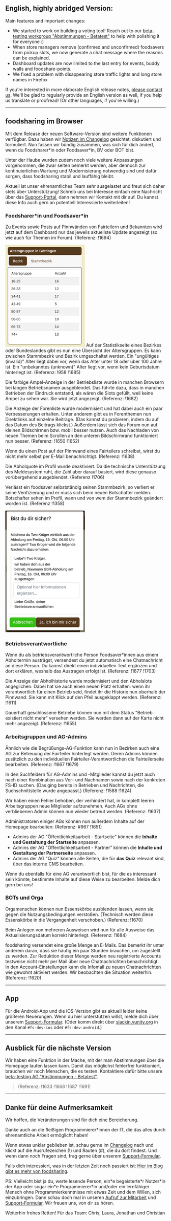## English, highly abridged Version:

Main features and important changes:
- We started to work on building a voting tool! Reach out to our [beta-testing workgroup "Abstimmungen - Betatest"](https://foodsharing.de/?page=groups&p=392) to help with polishing it for everyone :)
- When store managers remove (confirmed and unconfirmed) foodsavers from pickup slots, we now generate a chat message where the reasons can be explained.
- Dashboard updates are now limited to the last entry for events, buddy walls and foodshare-points.
- We fixed a problem with disappearing store traffic lights and long store names in Firefox

If you're interested in more elaborate English release notes, [please contact us](https://foodsharing.de/?page=content&sub=contact). We'll be glad to regularly provide an English version as well, if you help us translate or proofread! (Or other languages, if you're willing.)

---

## foodsharing im Browser

Mit dem Release der neuen Software-Version sind weitere Funktionen verfügbar. Dazu haben wir [Notizen im Changelog](https://foodsharing.de/?page=content&sub=changelog) gesichtet, diskutiert und formuliert. Nun fassen wir bündig zusammen, was sich für dich ändert, wenn du Foodsharer\*in oder Foodsaver\*in, BV oder BOT bist.

Unter der Haube wurden zudem noch viele weitere Anpassungen vorgenommen, die zwar selten bemerkt werden, aber dennoch zur kontinuierlichen Wartung und Modernisierung notwendig sind und dafür sorgen, dass foodsharing stabil und lauffähig bleibt.

Aktuell ist unser ehrenamtliches Team sehr ausgelastet und freut sich daher stets über Unterstützung!
Schreib uns bei Interesse einfach eine Nachricht über das [Support-Portal](https://foodsharing.de/?page=content&sub=contact), dann nehmen wir Kontakt mit dir auf. Du kannst diese Info auch gern an potentiell Interessierte weiterleiten!


### Foodsharer\*in und Foodsaver\*in

Zu Events sowie Posts auf Pinnwänden von Fairteilern und Bekannten wird jetzt auf dem Dashboard nur das jeweils aktuellste Update angezeigt (so wie auch für Themen im Forum). (Referenz: !1694)

![](./img/releasenotes/oktober-2020-statistic-ageband.png#left-clear "Statistik zu Altersgruppen im Bezirk")
Auf der Statistikseite eines Bezirkes oder Bundeslandes gibt es nun eine Übersicht der Altersgruppen. Es kann zwischen Stammbezirk und Bezirk umgeschaltet werden. Ein "ungültiges (invalid)" Alter liegt dabei vor, wenn das Alter unter 18 oder über 100 Jahre ist. Ein "unbekanntes (unknown)" Alter liegt vor, wenn kein Geburtsdatum hinterlegt ist. (Referenz: !958 !1685) 

Die farbige Ampel-Anzeige in der Betriebsliste wurde in manchen Browsern bei langen Betriebsnamen ausgeblendet. Das führte dazu, dass in manchen Betrieben der Eindruck entstand, als wären die Slots gefüllt, weil keine Ampel zu sehen war. Sie wird jetzt angezeigt. (Referenz: !1682)

Die Anzeige der Forenliste wurde modernisiert und hat dabei auch ein paar Verbesserungen erhalten. Unter anderem gibt es in Forenthemen nun Direktlinks auf einzelne Beiträge. (Das kannst du probieren, indem du auf das Datum des Beitrags klickst.) 
Außerdem lässt sich das Forum nun auf kleinen Bildschirmen bzw. mobil besser nutzen. Auch das Nachladen von neuen Themen beim Scrollen an den unteren Bildschirmrand funktioniert nun besser. (Referenz: !1650 !1652)

Wenn du einen Post auf der Pinnwand eines Fairteilers schreibst, wirst du nicht mehr selbst per E-Mail benachrichtigt. (Referenz: !1638)

Die Abholquote im Profil wurde deaktiviert. Da die technische Unterstützung des Meldesystem ruht, die Zahl aber darauf basiert, wird diese genauso vorübergehend ausgeblendet. 
(Referenz !1706)

Verlässt ein foodsaver selbstständig seinen Stammbezirk, so verliert er seine Verifizierung und er muss sich beim neuen Botschafter melden. Botschafter sehen im Profil, wann und von wem der Stammbezirk geändert worden ist.
(Referenz !1358)

![](./img/releasenotes/oktober-2020-send-message-kick-slot.png#right-clear "Nachricht an aus Abholtermin ausgetragene Person")
### Betriebsverantwortliche
Wenn du als betriebsverantwortliche Person Foodsaver\*innen aus einem Abholtermin austrägst, versendest du jetzt automatisch eine Chatnachricht an diese Person. Du kannst direkt einen individuellen Text ergänzen und dort erklären, weshalb das Austragen erfolgt ist. (Referenz: !1677 !1703)

Die Anzeige der Abholhistorie wurde modernisiert und den Abholslots angeglichen. Dabei hat sie auch einen neuen Platz erhalten: wenn ihr verantwortlich für einen Betrieb seid, findet ihr die Historie nun oberhalb der Pinnwand. Sie kann mit Klick auf den Pfeil ausgeklappt werden. (Referenz: !1611)

Dauerhaft geschlossene Betriebe können nun mit dem Status "Betrieb existiert nicht mehr" versehen werden. Sie werden dann auf der Karte nicht mehr angezeigt.  (Referenz: !1655)


### Arbeitsgruppen und AG-Admins
Ähnlich wie die Begrüßungs-AG-Funktion kann nun in Bezirken auch eine AG zur Betreuung der Fairteiler hinterlegt werden. Deren Admins können zusätzlich zu den individuellen Fairteiler-Verantwortlichen die Fairteilerseite bearbeiten. (Referenz: !1667 !1679)

In den Suchfeldern für AG-Admins und -Mitglieder kannst du jetzt auch nach einer Kombination aus Vor- und Nachnamen sowie nach der konkreten FS-ID suchen. (Das ging bereits in Betrieben und Nachrichten, die Suchschnittstelle wurde angepasst.) (Referenz: !1588 !1624)

Wir haben einen Fehler behoben, der verhindert hat, in komplett leeren Arbeitsgruppen neue Mitglieder aufzunehmen. Auch AGs ohne verbliebenen Admin können nun wieder betreut werden. (Referenz: !1637)

Administratoren einiger AGs können nun außerdem Inhalte auf der Homepage bearbeiten: (Referenz: #967 !1651)
- Admins der AG "Öffentlichkeitsarbeit - Startseite" können die **Inhalte und Gestaltung der Startseite** anpassen.
- Admins der AG "Öffentlichkeitsarbeit - Partner" können die **Inhalte und Gestaltung der Partnerseite** anpassen.
- Admins der AG "Quiz" können alle Seiten, die für **das Quiz** relevant sind, über das interne CMS bearbeiten.

Wenn du ebenfalls für eine AG verantwortlich bist, für die es interessant sein könnte, bestimmte Inhalte auf diese Weise zu bearbeiten: Melde dich gern bei uns!


### BOTs und Orga
Orgamenschen können nun Essenskörbe ausblenden lassen, wenn sie gegen die Nutzungsbedingungen verstoßen. (Technisch werden diese Essenskörbe in die Vergangenheit verschoben.) (Referenz: !1670)

Beim Anlegen von mehreren Ausweisen wird nun für alle Ausweise das Aktualisierungsdatum korrekt hinterlegt. (Referenz: !1684)

foodsharing versendet eine große Menge an E-Mails. Das bemerkt ihr unter anderem daran, dass sie häufig ein paar Stunden brauchen, um zugestellt zu werden. Zur Reduktion dieser Menge werden neu registrierte Accounts testweise nicht mehr per Mail über neue Chatnachrichten benachrichtigt.  
In den Account-Einstellungen kann die Infomail zu neuen Chatnachrichten wie gewohnt aktiviert werden. Wir beobachten die Situation weiterhin. (Referenz: !1620)

---
## App

Für die Android-App und die iOS-Version gibt es aktuell leider keine größeren Neuerungen. Wenn du hier unterstützen willst, melde dich über unserem [Support-Formular](https://foodsharing.de/?page=content&sub=contact). (Oder komm direkt über [slackin.yunity.org](slackin.yunity.org) in den Kanal `#fs-dev-ios` oder `#fs-dev-android`.)

---

## Ausblick für die nächste Version

Wir haben eine Funktion in der Mache, mit der man Abstimmungen über die Homepage laufen lassen kann. Damit das möglichst fehlerfrei funktioniert, brauchen wir noch Menschen, die es testen. Kontaktiere dafür bitte unsere [beta-testing AG "Abstimmungen - Betatest"](https://foodsharing.de/?page=groups&p=392). 

> (Referenz: !1633 !1668 !1687 !1691)

---

## Danke für deine Aufmerksamkeit
Wir hoffen, die Veränderungen sind für dich eine Bereicherung.

Danke auch an die fleißigen Programmierer\*innen der IT, die das alles durch ehrenamtliche Arbeit ermöglicht haben! 

Wenn etwas unklar geblieben ist, schau gerne im [Changelog](https://foodsharing.de/?page=content&sub=changelog) nach und klickt auf die Ausrufezeichen (!) und Rauten (#), die du dort findest. Und wenn dann noch Fragen sind, frag gerne über unserem [Support-Formular](https://foodsharing.de/?page=content&sub=contact).

Falls dich interessiert, was in der letzten Zeit noch passiert ist: [Hier im Blog gibt es mehr von foodsharing](https://foodsharing.de/news#).

PS: Vielleicht bist ja du, werte lesende Person, ein\*e begeisterte\*r Nutzer\*in der App oder sogar ein\*e Programmierer\*in und/oder ein lernfähiger Mensch ohne Programmierkenntnisse mit etwas Zeit und dem Willen, sich einzubringen. 
Dann schau doch mal in unseren [Aufruf zur Mitarbeit](https://devdocs.foodsharing.network/it-tasks.html) und [Support-Formular](https://foodsharing.de/?page=content&sub=contact). Wir freuen uns, von dir zu hören.

Weiterhin frohes Retten!
Für das Team: Chris, Laura, Jonathan und Christian
